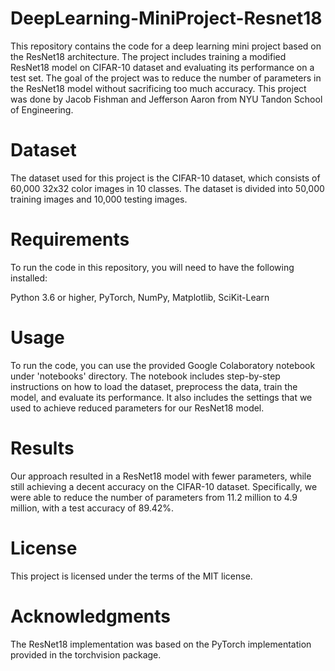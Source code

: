 # DeepLearning-MiniProject-Resnet18
This repository contains the code for a deep learning mini project based on the ResNet18 architecture. The project includes training a modified ResNet18 model on CIFAR-10 dataset and evaluating its performance on a test set. The goal of the project was to reduce the number of parameters in the ResNet18 model without sacrificing too much accuracy. This project was done by Jacob Fishman and Jefferson Aaron from NYU Tandon School of Engineering. 

# Dataset
The dataset used for this project is the CIFAR-10 dataset, which consists of 60,000 32x32 color images in 10 classes. The dataset is divided into 50,000 training images and 10,000 testing images.

# Requirements
To run the code in this repository, you will need to have the following installed:

Python 3.6 or higher,
PyTorch,
NumPy,
Matplotlib,
SciKit-Learn

# Usage
To run the code, you can use the provided Google Colaboratory notebook under 'notebooks' directory. The notebook includes step-by-step instructions on how to load the dataset, preprocess the data, train the model, and evaluate its performance. It also includes the settings that we used to achieve reduced parameters for our ResNet18 model.

# Results
Our approach resulted in a ResNet18 model with fewer parameters, while still achieving a decent accuracy on the CIFAR-10 dataset. Specifically, we were able to reduce the number of parameters from 11.2 million to 4.9 million, with a test accuracy of 89.42%.

# License
This project is licensed under the terms of the MIT license.

# Acknowledgments
The ResNet18 implementation was based on the PyTorch implementation provided in the torchvision package.
